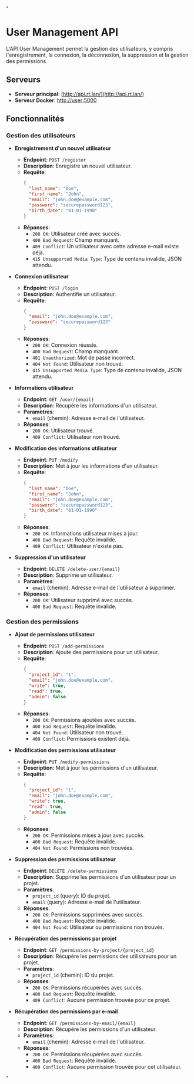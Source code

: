 "
# User Management API

L'API User Management permet la gestion des utilisateurs, y compris l'enregistrement, la connexion, la déconnexion, la suppression et la gestion des permissions.

## Serveurs

- **Serveur principal**: [http://api.rt.lan/](http://api.rt.lan/)
- **Serveur Docker**: [http://user:5000](http://user:5000)

## Fonctionnalités

### Gestion des utilisateurs

- **Enregistrement d'un nouvel utilisateur**
  - **Endpoint**: `POST /register`
  - **Description**: Enregistre un nouvel utilisateur.
  - **Requête**:
    ```json
    {
      "last_name": "Doe",
      "first_name": "John",
      "email": "john.doe@example.com",
      "password": "securepassword123",
      "birth_date": "01-01-1990"
    }
    ```
  - **Réponses**:
    - `200 OK`: Utilisateur créé avec succès.
    - `400 Bad Request`: Champ manquant.
    - `409 Conflict`: Un utilisateur avec cette adresse e-mail existe déjà.
    - `415 Unsupported Media Type`: Type de contenu invalide, JSON attendu.

- **Connexion utilisateur**
  - **Endpoint**: `POST /login`
  - **Description**: Authentifie un utilisateur.
  - **Requête**:
    ```json
    {
      "email": "john.doe@example.com",
      "password": "securepassword123"
    }
    ```
  - **Réponses**:
    - `200 OK`: Connexion réussie.
    - `400 Bad Request`: Champ manquant.
    - `401 Unauthorized`: Mot de passe incorrect.
    - `404 Not Found`: Utilisateur non trouvé.
    - `415 Unsupported Media Type`: Type de contenu invalide, JSON attendu.

- **Informations utilisateur**
  - **Endpoint**: `GET /user/{email}`
  - **Description**: Récupère les informations d'un utilisateur.
  - **Paramètres**:
    - `email` (chemin): Adresse e-mail de l'utilisateur.
  - **Réponses**:
    - `200 OK`: Utilisateur trouvé.
    - `409 Conflict`: Utilisateur non trouvé.

- **Modification des informations utilisateur**
  - **Endpoint**: `PUT /modify`
  - **Description**: Met à jour les informations d'un utilisateur.
  - **Requête**:
    ```json
    {
      "last_name": "Doe",
      "first_name": "John",
      "email": "john.doe@example.com",
      "password": "securepassword123",
      "birth_date": "01-01-1990"
    }
    ```
  - **Réponses**:
    - `200 OK`: Informations utilisateur mises à jour.
    - `400 Bad Request`: Requête invalide.
    - `409 Conflict`: Utilisateur n'existe pas.

- **Suppression d'un utilisateur**
  - **Endpoint**: `DELETE /delete-user/{email}`
  - **Description**: Supprime un utilisateur.
  - **Paramètres**:
    - `email` (chemin): Adresse e-mail de l'utilisateur à supprimer.
  - **Réponses**:
    - `200 OK`: Utilisateur supprimé avec succès.
    - `400 Bad Request`: Requête invalide.

### Gestion des permissions

- **Ajout de permissions utilisateur**
  - **Endpoint**: `POST /add-permissions`
  - **Description**: Ajoute des permissions pour un utilisateur.
  - **Requête**:
    ```json
    {
      "project_id": "1",
      "email": "john.doe@example.com",
      "write": true,
      "read": true,
      "admin": false
    }
    ```
  - **Réponses**:
    - `200 OK`: Permissions ajoutées avec succès.
    - `400 Bad Request`: Requête invalide.
    - `404 Not Found`: Utilisateur non trouvé.
    - `409 Conflict`: Permissions existent déjà.

- **Modification des permissions utilisateur**
  - **Endpoint**: `PUT /modify-permissions`
  - **Description**: Met à jour les permissions d'un utilisateur.
  - **Requête**:
    ```json
    {
      "project_id": "1",
      "email": "john.doe@example.com",
      "write": true,
      "read": true,
      "admin": false
    }
    ```
  - **Réponses**:
    - `200 OK`: Permissions mises à jour avec succès.
    - `400 Bad Request`: Requête invalide.
    - `404 Not Found`: Permissions non trouvées.

- **Suppression des permissions utilisateur**
  - **Endpoint**: `DELETE /delete-permissions`
  - **Description**: Supprime les permissions d'un utilisateur pour un projet.
  - **Paramètres**:
    - `project_id` (query): ID du projet.
    - `email` (query): Adresse e-mail de l'utilisateur.
  - **Réponses**:
    - `200 OK`: Permissions supprimées avec succès.
    - `400 Bad Request`: Requête invalide.
    - `404 Not Found`: Utilisateur ou permissions non trouvés.

- **Récupération des permissions par projet**
  - **Endpoint**: `GET /permissions-by-project/{project_id}`
  - **Description**: Récupère les permissions des utilisateurs pour un projet.
  - **Paramètres**:
    - `project_id` (chemin): ID du projet.
  - **Réponses**:
    - `200 OK`: Permissions récupérées avec succès.
    - `400 Bad Request`: Requête invalide.
    - `409 Conflict`: Aucune permission trouvée pour ce projet.

- **Récupération des permissions par e-mail**
  - **Endpoint**: `GET /permissions-by-email/{email}`
  - **Description**: Récupère les permissions d'un utilisateur.
  - **Paramètres**:
    - `email` (chemin): Adresse e-mail de l'utilisateur.
  - **Réponses**:
    - `200 OK`: Permissions récupérées avec succès.
    - `400 Bad Request`: Requête invalide.
    - `409 Conflict`: Aucune permission trouvée pour cet utilisateur.

"
